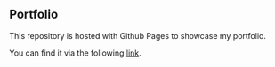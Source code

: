 ## Portfolio 

This repository is hosted with Github Pages to showcase my portfolio.

You can find it via the following [link](https://kevindemeijer.github.io/KevindeMeijer/).